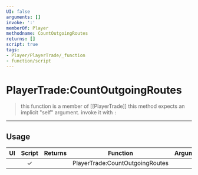 ```yaml
---
UI: false
arguments: []
invoke: ':'
memberOf: Player
methodname: CountOutgoingRoutes
returns: []
script: true
tags:
- Player/PlayerTrade/_function
- function/script
---
```

# PlayerTrade:CountOutgoingRoutes
> this function is a member of [[PlayerTrade]]
> this method expects an implicit "self" argument. invoke it with `:`
-----
## Usage
|  UI | Script | Returns | Function | Arguments |
|:---:|:------:|-------:|:--------:|:---------|
| |✓||PlayerTrade:CountOutgoingRoutes||
